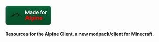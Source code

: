 ![Made for Alpine](https://github.com/weblabsaus/alpineclient/blob/main/icons/cozy.png?raw=true)
<br>
<br>
**Resources for the Alpine Client, a new modpack/client for Minecraft.**
